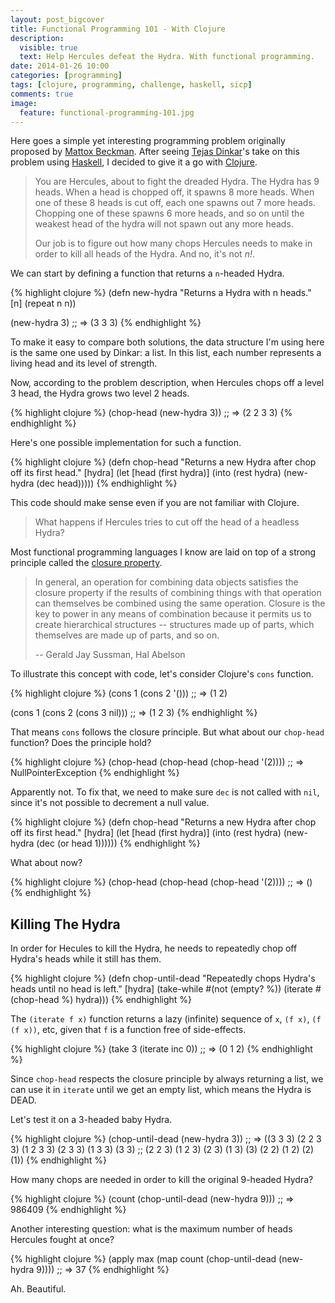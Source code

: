 ```yaml
---
layout: post_bigcover
title: Functional Programming 101 - With Clojure
description:
  visible: true
  text: Help Hercules defeat the Hydra. With functional programming.
date: 2014-01-26 10:00
categories: [programming]
tags: [clojure, programming, challenge, haskell, sicp]
comments: true
image:
  feature: functional-programming-101.jpg
---
```


Here goes a simple yet interesting programming problem originally proposed by
[Mattox Beckman](http://www.iit.edu/csl/cs/faculty/beckman_mattox.shtml). After
seeing [Tejas Dinkar](http://blog.gja.in/2014/01/functional-programming-101-with-haskell.html)'s
take on this problem using [Haskell](http://haskell.org), I decided to give it
a go with [Clojure](http://clojure.org).

> You are Hercules, about to fight the dreaded Hydra. The Hydra has 9 heads.
> When a head is chopped off, it spawns 8 more heads. When one of these 8 heads
> is cut off, each one spawns out 7 more heads. Chopping one of these spawns 6
> more heads, and so on until the weakest head of the hydra will not spawn out
> any more heads.
>
> Our job is to figure out how many chops Hercules needs to make in order to
> kill all heads of the Hydra. And no, it's not _n!_.

We can start by defining a function that returns a `n`-headed Hydra.

{% highlight clojure %}
(defn new-hydra
  "Returns a Hydra with n heads."
  [n]
  (repeat n n))

(new-hydra 3)
;; => (3 3 3)
{% endhighlight %}

To make it easy to compare both solutions, the data structure I'm using here
is the same one used by Dinkar: a list. In this list, each number represents
a living head and its level of strength.

Now, according to the problem description, when Hercules chops off a level 3
head, the Hydra grows two level 2 heads.

{% highlight clojure %}
(chop-head (new-hydra 3))
;; => (2 2 3 3)
{% endhighlight %}

Here's one possible implementation for such a function.

{% highlight clojure %}
(defn chop-head
  "Returns a new Hydra after chop off its first head."
  [hydra]
  (let [head (first hydra)]
    (into (rest hydra)
          (new-hydra (dec head)))))
{% endhighlight %}

This code should make sense even if you are not familiar with Clojure.

<blockquote class="pullquote">
What happens if Hercules tries to cut off the head of a headless Hydra?
</blockquote>

Most functional programming languages I know are laid on top of a strong principle
called the [closure property](http://mitpress.mit.edu/sicp/full-text/book/book-Z-H-15.html#%_sec_2.2).

> In general, an operation for combining data objects satisfies the closure
> property if the results of combining things with that operation can
> themselves be combined using the same operation. Closure is the key to power
> in any means of combination because it permits us to create hierarchical
> structures --  structures made up of parts, which themselves are made up of
> parts, and so on.
>
> -- Gerald Jay Sussman, Hal Abelson

To illustrate this concept with code, let's consider Clojure's `cons` function.

{% highlight clojure %}
(cons 1 (cons 2 '()))
;; => (1 2)

(cons 1 (cons 2 (cons 3 nil)))
;; => (1 2 3)
{% endhighlight %}

That means `cons` follows the closure principle. But what about our `chop-head`
function? Does the principle hold?

{% highlight clojure %}
(chop-head (chop-head (chop-head '(2))))
;; => NullPointerException
{% endhighlight %}

Apparently not. To fix that, we need to make sure `dec` is not called with
`nil`, since it's not possible to decrement a null value.

{% highlight clojure %}
(defn chop-head
  "Returns a new Hydra after chop off its first head."
  [hydra]
  (let [head (first hydra)]
    (into (rest hydra)
          (new-hydra (dec (or head 1))))))
{% endhighlight %}

What about now?

{% highlight clojure %}
(chop-head (chop-head (chop-head '(2))))
;; => ()
{% endhighlight %}

## Killing The Hydra

In order for Hecules to kill the Hydra, he needs to repeatedly chop off Hydra's
heads while it still has them.

{% highlight clojure %}
(defn chop-until-dead
  "Repeatedly chops Hydra's heads until no head is left."
  [hydra]
  (take-while #(not (empty? %))
              (iterate #(chop-head %) hydra)))
{% endhighlight %}

The `(iterate f x)` function returns a lazy (infinite) sequence of `x`, `(f x)`,
`(f (f x))`, etc, given that `f` is a function free of side-effects.

{% highlight clojure %}
(take 3 (iterate inc 0))
;; => (0 1 2)
{% endhighlight %}

Since `chop-head` respects the closure principle by always returning a list,
we can use it in `iterate` until we get an empty list, which means the Hydra
is DEAD.

Let's test it on a 3-headed baby Hydra.

{% highlight clojure %}
(chop-until-dead (new-hydra 3))
;; => ((3 3 3) (2 2 3 3) (1 2 3 3) (2 3 3) (1 3 3) (3 3)
;;     (2 2 3) (1 2 3) (2 3) (1 3) (3) (2 2) (1 2) (2) (1))
{% endhighlight %}

How many chops are needed in order to kill the original 9-headed Hydra?

{% highlight clojure %}
(count (chop-until-dead (new-hydra 9)))
;; => 986409
{% endhighlight %}

Another interesting question: what is the maximum number of heads Hercules
fought at once?

{% highlight clojure %}
(apply max
       (map count
            (chop-until-dead (new-hydra 9))))
;; => 37
{% endhighlight %}

Ah. Beautiful.
